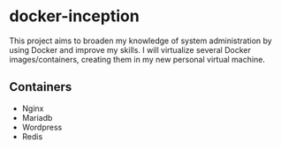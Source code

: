 # docker-inception
This project aims to broaden my knowledge of system administration by using Docker and improve my skills.
I will virtualize several Docker images/containers, creating them in my new personal virtual
machine.
## Containers
 - Nginx
 - Mariadb
 - Wordpress
 - Redis
